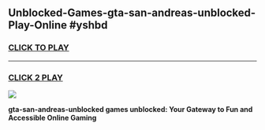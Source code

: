 
## Unblocked-Games-gta-san-andreas-unblocked-Play-Online #yshbd
<h3>
<a href="https://news.freeplayer.one?title=gta-san-andreas-unblocked&ref=3">CLICK TO PLAY</a></h3>
<hr>

<h3>
<a href="https://news.freeplayer.one?title=gta-san-andreas-unblocked&ref=3">CLICK 2 PLAY</a>
  
</h3>

<a href="https://news.freeplayer.one?title=gta-san-andreas-unblocked&ref=3"><img src="https://clearcache.store/games.png"></a>


**gta-san-andreas-unblocked games unblocked: Your Gateway to Fun and Accessible Online Gaming**
